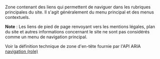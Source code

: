 Zone contenant des liens qui permettent de naviguer dans les rubriques principales du site. Il s'agit généralement du menu principal et des menus contextuels.

**Note** : Les liens de pied de page renvoyant vers les mentions légales, plan du site et autres informations concernant le site ne sont pas considérés comme un menu de navigation principal.

Voir la définition technique de zone d'en-tête fournie par l'API ARIA [navigation (role)](http://www.w3.org/WAI/PF/aria/roles#navigation)
